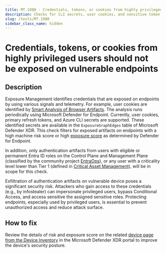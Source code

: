 ```yaml
---
title: MT.1080 - Credentials, tokens, or cookies from highly privileged users should not be exposed on vulnerable endpoints
description: Checks for CLI secrets, user cookies, and sensitive token artifacts of privileged users that are available from endpoints with a high risk or exposure score.
slug: /tests/MT.1080
sidebar_class_name: hidden
---
```


# Credentials, tokens, or cookies from highly privileged users should not be exposed on vulnerable endpoints

## Description

Exposure Management identifies credentials that are exposed on endpoints by using various signals and telemetry. For example, user cookies are identified by [Smart Analysis of Browser Artifacts](https://techcommunity.microsoft.com/blog/microsoft-security-blog/bridging-the-on-premises-to-cloud-security-gap-cloud-credentials-detection/4211794). The analysis runs periodically using Microsoft Defender for Endpoint. Currently, user cookies, primary refresh tokens, and Azure CLI secrets are supported. These identified secrets are available in the `ExposureGraphEdges` table of Microsoft Defender XDR. This check filters for exposed artifacts on endpoints with a high machine risk score or high [exposure score](https://learn.microsoft.com/en-us/defender-vulnerability-management/tvm-exposure-score) as determined by Defender for Endpoint.

In addition, only authentication artifacts from users with eligible or permanent Entra ID roles on the Control Plane and Management Plane (classified by the community project [EntraOps](https://github.com/Cloud-Architekt/AzurePrivilegedIAM)), or any user with a criticality level lower than Tier 1 (defined in [Critical Asset Management](https://learn.microsoft.com/en-us/security-exposure-management/classify-critical-assets)), will be in scope for this check.

Exfiltration of authentication artifacts on vulnerable device poses a significant security risk. Attackers who gain access to these credentials (e.g., by infostealer) can impersonate privileged users, bypass Conditional Access, and access sensitive the assigned sensitive roles. Protecting endpoints, especially used by privileged users, is essential to prevent unauthorized access and reduce attack surface.

## How to fix
Review the details of risk and exposure score on the related [device page from the Device Inventory](https://learn.microsoft.com/en-us/defender-endpoint/machines-view-overview#device-inventory-overview) in the Microsoft Defender XDR portal to improve the device's security posture.